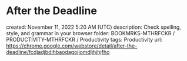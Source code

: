 # After the Deadline

created: November 11, 2022 5:20 AM (UTC)
description: Check spelling, style, and grammar in your browser
folder: BOOKMRKS-MTHRFCKR / PRODUCTIVITY-MTHRFCKR / Productivity
tags: Productivity
url: https://chrome.google.com/webstore/detail/after-the-deadline/fcdjadjbdihbaodagojiomdljhjhjfho